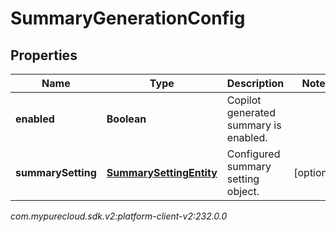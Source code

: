 # SummaryGenerationConfig


## Properties

| Name | Type | Description | Notes |
| ------------ | ------------- | ------------- | ------------- |
| **enabled** | **Boolean** | Copilot generated summary is enabled. |  |
| **summarySetting** | [**SummarySettingEntity**](SummarySettingEntity) | Configured summary setting object. |  [optional] |




_com.mypurecloud.sdk.v2:platform-client-v2:232.0.0_
